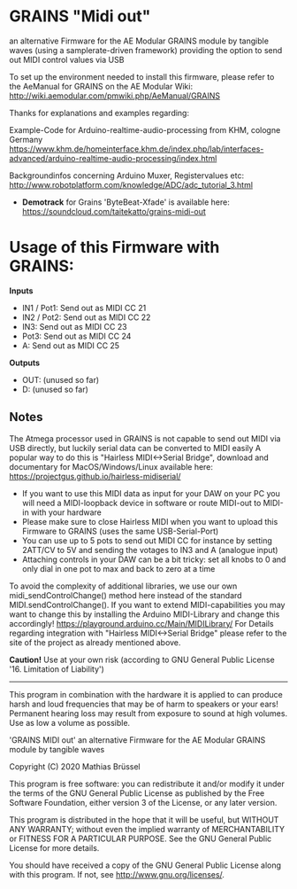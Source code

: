 # GRAINS "Midi out"
an alternative Firmware for the AE Modular GRAINS module by tangible waves (using a samplerate-driven framework) 
providing the option to send out MIDI control values via USB

To set up the environment needed to install this firmware, please refer to the AeManual for GRAINS on the AE Modular Wiki: http://wiki.aemodular.com/pmwiki.php/AeManual/GRAINS

Thanks for explanations and examples regarding:

Example-Code for Arduino-realtime-audio-processing from KHM, cologne Germany 
https://www.khm.de/homeinterface.khm.de/index.php/lab/interfaces-advanced/arduino-realtime-audio-processing/index.html

Backgroundinfos concerning Arduino Muxer, Registervalues etc: 
http://www.robotplatform.com/knowledge/ADC/adc_tutorial_3.html

* __Demotrack__ for Grains 'ByteBeat-Xfade' is available here: https://soundcloud.com/taitekatto/grains-midi-out

# Usage of this Firmware with GRAINS:

__Inputs__

* IN1 / Pot1: Send out as MIDI CC 21
* IN2 / Pot2: Send out as MIDI CC 22
* IN3:        Send out as MIDI CC 23
* Pot3:       Send out as MIDI CC 24
* A:          Send out as MIDI CC 25

__Outputs__

* OUT:        (unused so far)
* D:          (unused so far)

## Notes

The Atmega processor used in GRAINS is not capable to send out MIDI via USB directly, but luckily serial data can be converted to MIDI easily
A popular way to do this is "Hairless MIDI<->Serial Bridge", download and documentary for MacOS/Windows/Linux available here:
https://projectgus.github.io/hairless-midiserial/

* If you want to use this MIDI data as input for your DAW on your PC you will need a MIDI-loopback device in software or route MIDI-out to MIDI-in with your hardware
* Please make sure to close Hairless MIDI when you want to upload this Firmware to GRAINS (uses the same USB-Serial-Port)
* You can use up to 5 pots to send out MIDI CC for instance by setting 2ATT/CV to 5V and sending the votages to IN3 and A (analogue input)
* Attaching controls in your DAW can be a bit tricky: set all knobs to 0 and only dial in one pot to max and back to zero at a time

To avoid the complexity of additional libraries, we use our own midi_sendControlChange() method here instead of the standard MIDI.sendControlChange().
If you want to extend MIDI-capabilities you may want to change this by installing the Arduino MIDI-Library and change this accordingly!
https://playground.arduino.cc/Main/MIDILibrary/
For Details regarding integration with "Hairless MIDI<->Serial Bridge" please refer to the site of the project as already mentioned above.

__Caution!__ Use at your own risk (according to GNU General Public License '16. Limitation of Liability')

-------------------------------------------------------------  

This program in combination with the hardware it is applied to can produce harsh and loud frequencies that may be of harm to speakers or your ears! Permanent hearing loss may result from exposure to sound at high volumes. Use as low a volume as possible.

'GRAINS MIDI out' an alternative Firmware for the AE Modular GRAINS module by tangible waves

Copyright (C) 2020  Mathias Brüssel

This program is free software: you can redistribute it and/or modify
it under the terms of the GNU General Public License as published by
the Free Software Foundation, either version 3 of the License, or
any later version.

This program is distributed in the hope that it will be useful,
but WITHOUT ANY WARRANTY; without even the implied warranty of
MERCHANTABILITY or FITNESS FOR A PARTICULAR PURPOSE.  See the
GNU General Public License for more details.

You should have received a copy of the GNU General Public License
along with this program.  If not, see <http://www.gnu.org/licenses/>.
